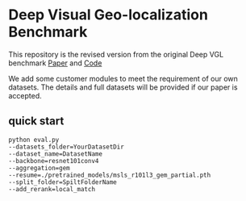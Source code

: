 # Deep Visual Geo-localization Benchmark
This repository is the revised version from the original Deep VGL benchmark [Paper](https://arxiv.org/abs/2204.03444) and [Code](https://github.com/gmberton/deep-visual-geo-localization-benchmark)

We add some customer modules to meet the requirement of our own datasets. The details and full datasets will be provided if our paper is accepted. 

## quick start
```
python eval.py
--datasets_folder=YourDatasetDir
--dataset_name=DatasetName
--backbone=resnet101conv4
--aggregation=gem
--resume=./pretrained_models/msls_r101l3_gem_partial.pth
--split_folder=SpiltFolderName
--add_rerank=local_match
```
